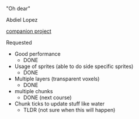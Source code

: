 "Oh dear"

Abdiel Lopez

[companion project](https://github.com/PaperPrototype/voxels-unity)

Requested
- Good performance
  - DONE
- Usage of sprites (able to do side specific sprites)
  - DONE
- Multiple layers (transparent voxels)
  - DONE
- multiple chunks
  - DONE (next course)
- Chunk ticks to update stuff like water 
  - TLDR (not sure when this will happen)
